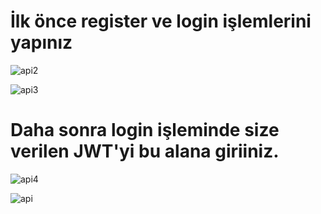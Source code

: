 <h1>İlk önce register ve login işlemlerini yapınız</h1> 


![api2](https://user-images.githubusercontent.com/106863156/220086666-86768f33-e48f-42fb-ad6d-1f912e15d69b.png)



![api3](https://user-images.githubusercontent.com/106863156/220086757-470fe4d2-3a75-4629-a5c3-e700b63aa165.png)


<h1>Daha sonra login işleminde size verilen JWT'yi bu alana giriiniz.</h1> 


![api4](https://user-images.githubusercontent.com/106863156/220086882-321d1798-2c0b-4955-9fa6-e3d0ba9732a6.png)


![api](https://user-images.githubusercontent.com/106863156/220086909-3f0dd24e-a5eb-44e8-9fe7-ad9b44a4a3fb.png)
